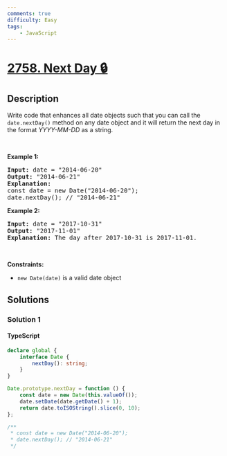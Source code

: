 ```yaml
---
comments: true
difficulty: Easy
tags:
    - JavaScript
---
```


<!-- problem:start -->

# [2758. Next Day 🔒](https://leetcode.com/problems/next-day)

## Description

<!-- description:start -->

<p>Write code that enhances all date objects such that you can call the <code>date.nextDay()</code>&nbsp;method on any date object and it will return&nbsp;the next day in the format <em>YYYY-MM-DD</em> as a string.</p>

<p>&nbsp;</p>
<p><strong class="example">Example 1:</strong></p>

<pre>
<strong>Input:</strong> date = &quot;2014-06-20&quot;
<strong>Output:</strong> &quot;2014-06-21&quot;
<strong>Explanation:</strong> 
const date = new Date(&quot;2014-06-20&quot;);
date.nextDay(); // &quot;2014-06-21&quot;
</pre>

<p><strong class="example">Example 2:</strong></p>

<pre>
<strong>Input:</strong> date = &quot;2017-10-31&quot;
<strong>Output:</strong> &quot;2017-11-01&quot;
<strong>Explanation:</strong> The day after 2017-10-31 is 2017-11-01.
</pre>

<p>&nbsp;</p>
<p><strong>Constraints:</strong></p>

<ul>
	<li><code>new Date(date)</code> is a valid date object</li>
</ul>

<!-- description:end -->

## Solutions

<!-- solution:start -->

### Solution 1

<!-- tabs:start -->

#### TypeScript

```ts
declare global {
    interface Date {
        nextDay(): string;
    }
}

Date.prototype.nextDay = function () {
    const date = new Date(this.valueOf());
    date.setDate(date.getDate() + 1);
    return date.toISOString().slice(0, 10);
};

/**
 * const date = new Date("2014-06-20");
 * date.nextDay(); // "2014-06-21"
 */
```

<!-- tabs:end -->

<!-- solution:end -->

<!-- problem:end -->
